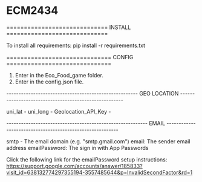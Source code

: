 # ECM2434

============================= INSTALL =============================

To install all requirements:
pip install -r requirements.txt

============================== CONFIG ==============================

1. Enter in the Eco_Food_game folder.
2. Enter in the config.json file.

------------------------------------------------------ GEO LOCATION ------------------------------------------------------

uni_lat - 
uni_long - 
Geolocation_API_Key - 

---------------------------------------------------------- EMAIL ----------------------------------------------------------

smtp - The email domain (e.g. "smtp.gmail.com")
email: The sender email address
emailPassword: The sign in with App Passwords

Click the following link for the emailPassword setup instructions:
https://support.google.com/accounts/answer/185833?visit_id=638132774297355194-3557485644&p=InvalidSecondFactor&rd=1
